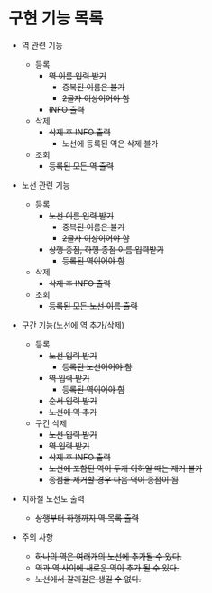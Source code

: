 # 구현 기능 목록

- 역 관련 기능
    - 등록
        - ~~역 이름 입력 받기~~
            - ~~중복된 이름은 불가~~
            - ~~2글자 이상이어야 함~~
        - ~~INFO 출력~~
    - 삭제
        - ~~삭제 후 INFO 출력~~
            - ~~노선에 등록된 역은 삭제 불가~~
    - 조회
        - ~~등록된 모든 역 출력~~
- 노선 관련 기능
    - 등록
        - ~~노선 이름 입력 받기~~
            - ~~중복된 이름은 불가~~
            - ~~2글자 이상이어야 함~~
        - ~~상행 종점, 하행 종점 이름 입력받기~~
            - ~~등록된 역이어야 함~~
    - 삭제
        - ~~삭제 후 INFO 출력~~
    - 조회
        - ~~등록된 모든 노선 이름 출력~~
- 구간 기능(노선에 역 추가/삭제)
    - 등록
        - ~~노선 입력 받기~~
          - ~~등록된 노선이어야 함~~
        - ~~역 입력 받기~~
          - ~~등록된 역이어야 함~~
        - ~~순서 입력 받기~~
        - ~~노선에 역 추가~~
    - 구간 삭제
        - ~~노선 입력 받기~~
        - ~~역 입력 받기~~
        - ~~삭제 후 INFO 출력~~
        - ~~노선에 포함된 역이 두개 이하일 때는 제거 불가~~
        - ~~종점을 제거할 경우 다음 역이 종점이 됨~~
- 지하철 노선도 출력
    - ~~상행부터 하행까지 역 목록 출력~~

- 주의 사항
    - ~~하나의 역은 여러개의 노선에 추가될 수 있다.~~
    - ~~역과 역 사이에 새로운 역이 추가 될 수 있다.~~
    - ~~노선에서 갈래길은 생길 수 없다.~~
